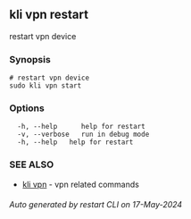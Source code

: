 ## kli vpn restart

restart vpn device

### Synopsis

```
# restart vpn device
sudo kli vpn start
```

### Options

```
  -h, --help      help for restart
  -v, --verbose   run in debug mode
  -h, --help   help for restart
```

### SEE ALSO

* [kli vpn](kli_vpn.md)  - vpn related commands

###### Auto generated by restart CLI on 17-May-2024
